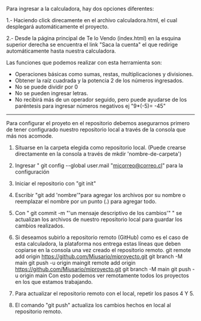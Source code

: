 Para ingresar a la calculadora, hay dos opciones diferentes: 

1.-  Haciendo click direcamente en el archivo calculadora.html, el cual desplegará automáticamente el proyecto.

2.- Desde la página principal de Te lo Vendo (index.html) en la esquina superior derecha se encuentra el link  "Saca la cuenta" el que redirige automáticamente hasta nuestra calculadora.

Las funciones que podemos realizar con esta herramienta son:

- Operaciones básicas como sumas, restas, multiplicaciones y divisiones.
- Obtener la raíz cuadrada y la potencia 2 de los números ingresados.
- No se puede dividir por 0
- No se pueden ingresar letras.
- No recibirá más de un operador seguido, pero puede ayudarse de los paréntesis para ingresar números negativos
ej "9*(-5)= -45"




-----------------------

Para configurar el proyeto en el repositorio debemos asegurarnos primero de tener configurado nuestro repositorio local a través de la consola que más nos acomode.

1.  Situarse en la carpeta elegida como repositorio local. (Puede crearse directamente en la consola a través de mkdir 'nombre-de-carpeta')
2. Ingresar " git config --global user.mail "micorreo@correo.cl" para la configuración
3. Iniciar el repositorio con "git init"
4. Escribir "git add 'nombre'"para agregar los archivos por su nombre o reemplazar el nombre por un punto (.) para agregar todo.
5. Con " git commit -m "'un mensaje descriptivo de los cambios'" " se actualizan los archivos de nuestro repositorio local para guardar los cambios realizados.
6. Si deseamos subirlo a repositorio remoto (GitHub) como es el caso de esta calculadora, la plataforma nos entrega estas líneas que deben copiarse en la consola una vez creado el repositorio remoto.
git remote add origin https://github.com/Miusario/miproyecto.git
git branch -M main
git push -u origin maingit remote add origin https://github.com/Miusario/miproyecto.git
git branch -M main
git push -u origin main
Con esto podemos ver remotamente todos los proyectos en los que estamos trabajando.

7. Para actualizar el repositorio remoto con el local, repetir los pasos 4 Y 5. 
8. El comando "git push" actualiza los cambios hechos en local al repositorio remoto. 